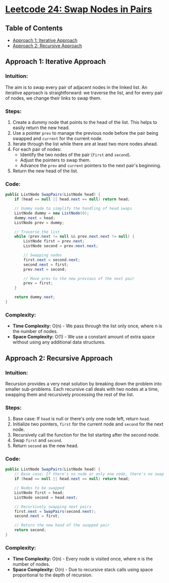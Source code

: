 # [Leetcode 24: Swap Nodes in Pairs](https://leetcode.com/problems/swap-nodes-in-pairs/)

## Table of Contents
- [Approach 1: Iterative Approach](#approach-1)
- [Approach 2: Recursive Approach](#approach-2)

## Approach 1: Iterative Approach

### Intuition:
The aim is to swap every pair of adjacent nodes in the linked list. An iterative approach is straightforward: we traverse the list, and for every pair of nodes, we change their links to swap them.

### Steps:
1. Create a dummy node that points to the head of the list. This helps to easily return the new head.
2. Use a pointer `prev` to manage the previous node before the pair being swapped and `current` for the current node.
3. Iterate through the list while there are at least two more nodes ahead.
4. For each pair of nodes:
   - Identify the two nodes of the pair (`first` and `second`).
   - Adjust the pointers to swap them.
   - Advance the `prev` and `current` pointers to the next pair's beginning.
5. Return the new head of the list.

### Code:
```csharp
public ListNode SwapPairs(ListNode head) {
    if (head == null || head.next == null) return head;

    // Dummy node to simplify the handling of head swaps
    ListNode dummy = new ListNode(0);
    dummy.next = head;
    ListNode prev = dummy;

    // Traverse the list
    while (prev.next != null && prev.next.next != null) {
        ListNode first = prev.next;
        ListNode second = prev.next.next;

        // Swapping nodes
        first.next = second.next;
        second.next = first;
        prev.next = second;

        // Move prev to the new previous of the next pair
        prev = first;
    }

    return dummy.next;
}
```

### Complexity:
- **Time Complexity:** O(n) - We pass through the list only once, where n is the number of nodes.
- **Space Complexity:** O(1) - We use a constant amount of extra space without using any additional data structures.

## Approach 2: Recursive Approach

### Intuition:
Recursion provides a very neat solution by breaking down the problem into smaller sub-problems. Each recursive call deals with two nodes at a time, swapping them and recursively processing the rest of the list.

### Steps:
1. Base case: If `head` is null or there's only one node left, return `head`.
2. Initialize two pointers, `first` for the current node and `second` for the next node.
3. Recursively call the function for the list starting after the second node.
4. Swap `first` and `second`.
5. Return `second` as the new head.

### Code:
```csharp
public ListNode SwapPairs(ListNode head) {
    // Base case: If there's no node or only one node, there's no swap needed
    if (head == null || head.next == null) return head;

    // Nodes to be swapped
    ListNode first = head;
    ListNode second = head.next;

    // Recursively swapping next pairs
    first.next = SwapPairs(second.next);
    second.next = first;

    // Return the new head of the swapped pair
    return second;
}
```

### Complexity:
- **Time Complexity:** O(n) - Every node is visited once, where n is the number of nodes.
- **Space Complexity:** O(n) - Due to recursive stack calls using space proportional to the depth of recursion.

